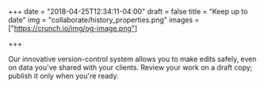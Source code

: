 +++
date = "2018-04-25T12:34:11-04:00"
draft = false
title = "Keep up to date"
img = "collaborate/history_properties.png"
images = ["https://crunch.io/img/og-image.png"]

+++

Our innovative version-control system allows you to make edits safely, even on data you've shared with your clients. Review your work on a draft copy; publish it only when you're ready.
